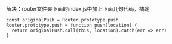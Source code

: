 解决：router文件夹下面的index.js中加上下面几句代码，搞定

```
const originalPush = Router.prototype.push
Router.prototype.push = function push(location) {
  return originalPush.call(this, location).catch(err => err)
}
```